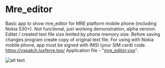 # Mre_editor
Basic app to show mre_editor for MRE platform mobile phone (including Nokia S30+). Not functional, just working demonstration, alpha version.
Editet / created text file size limited by phone memory size. Before saving changes program create copy of original text file.
For using with Nokia mobile phone, app must be signed with IMSI (your SIM card) code.
https://vxpatch.luxferre.top/
Application file - "[mre_editor.vxp](https://github.com/RDZDX/mre_calendar/blob/main/mre_editor.vxp?raw=true)".

![alt text](https://rdzdx.github.io/mre_editor/picture.jpg)
